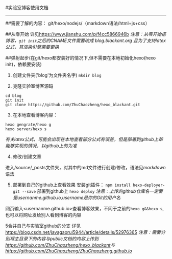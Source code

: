 #实验室博客使用文档

***

##需要了解的内容：
git/hexo/nodejs/（markdown语法/html+js+css）


##从零开始
详见<https://www.jianshu.com/p/f4cc5866946b>
*注意：从零开始搭博客，`git init`之后的CNAME文件需要改成 blog.blackant.org  且为了支持latex公式，其渲染引擎需要更换*

##弹射起步(在git/hexo都安装好的情况下,但不需要在本地初始化hexo(hexo init)，依赖要安装)
1. 创建文件夹('blog'为文件夹名字)
`mkdir blog`

2. 克隆实验室博客源码

```
cd blog
git init
git clone https://github.com/ZhuChaozheng/hexo_blackant.git

```

3. 在本地查看博客内容：
```
hexo gengrate/hexo g
hexo server/hexo s
```
*有关latex公式，可能会出现在本地查看部分公式有误差，但是部署到github上却能够实现的情况，以github上的为准*

4. 修改/创建文章

进入/source/_posts文件夹，对其中的md文件进行创建/修改，语法见*markdown*语法

5. 部署到自己的github上查看效果
安装git插件：
`npm install hexo-deployer-git --save`
部署到github上
`hexo deploy`
*注意：上传的github仓库名一定要是usernanme.github.io,username是你的Git的用户名*

网页输入<usernanme.github.io>查看博客效果，不同于之前的`hexo g&&hexo s`,也可以将网址发给别人看到博客的内容

5合并自己与实验室github的分支
详见<https://blog.csdn.net/javagaorui5944/article/details/52976365>
*注意：需要分别将主目录下的内容与public文档的内容上传到<https://github.com/ZhuChaozheng/hexo_blackant>与<https://github.com/ZhuChaozheng/ZhuChaozheng.github.io>*

